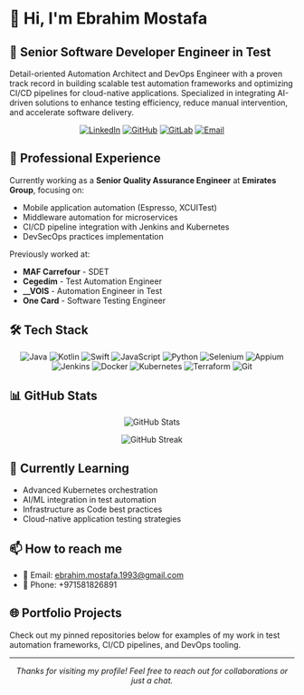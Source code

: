 # 👋 Hi, I'm Ebrahim Mostafa

## 🚀 Senior Software Developer Engineer in Test

Detail-oriented Automation Architect and DevOps Engineer with a proven track record in building scalable test automation frameworks and optimizing CI/CD pipelines for cloud-native applications. Specialized in integrating AI-driven solutions to enhance testing efficiency, reduce manual intervention, and accelerate software delivery.

<p align="center">
  <a href="https://www.linkedin.com/in/ebrahim-mostafa/"><img src="https://img.shields.io/badge/LinkedIn-0077B5?style=for-the-badge&logo=linkedin&logoColor=white" alt="LinkedIn"/></a>
  <a href="https://github.com/Ebrahim-Mostafa/"><img src="https://img.shields.io/badge/GitHub-100000?style=for-the-badge&logo=github&logoColor=white" alt="GitHub"/></a>
  <a href="https://gitlab.com/ebrahim.mostafa.1993"><img src="https://img.shields.io/badge/GitLab-330F63?style=for-the-badge&logo=gitlab&logoColor=white" alt="GitLab"/></a>
  <a href="mailto:ebrahim.mostafa.1993@gmail.com"><img src="https://img.shields.io/badge/Gmail-D14836?style=for-the-badge&logo=gmail&logoColor=white" alt="Email"/></a>
</p>

## 💼 Professional Experience

Currently working as a **Senior Quality Assurance Engineer** at **Emirates Group**, focusing on:
- Mobile application automation (Espresso, XCUITest)
- Middleware automation for microservices
- CI/CD pipeline integration with Jenkins and Kubernetes
- DevSecOps practices implementation

Previously worked at:
- **MAF Carrefour** - SDET
- **Cegedim** - Test Automation Engineer
- **__VOIS** - Automation Engineer in Test
- **One Card** - Software Testing Engineer

## 🛠️ Tech Stack

<p align="center">
  <img src="https://img.shields.io/badge/Java-ED8B00?style=for-the-badge&logo=java&logoColor=white" alt="Java"/>
  <img src="https://img.shields.io/badge/Kotlin-0095D5?style=for-the-badge&logo=kotlin&logoColor=white" alt="Kotlin"/>
  <img src="https://img.shields.io/badge/Swift-FA7343?style=for-the-badge&logo=swift&logoColor=white" alt="Swift"/>
  <img src="https://img.shields.io/badge/JavaScript-F7DF1E?style=for-the-badge&logo=javascript&logoColor=black" alt="JavaScript"/>
  <img src="https://img.shields.io/badge/Python-3776AB?style=for-the-badge&logo=python&logoColor=white" alt="Python"/>
  <img src="https://img.shields.io/badge/Selenium-43B02A?style=for-the-badge&logo=selenium&logoColor=white" alt="Selenium"/>
  <img src="https://img.shields.io/badge/Appium-663399?style=for-the-badge&logo=appium&logoColor=white" alt="Appium"/>
  <img src="https://img.shields.io/badge/Jenkins-D24939?style=for-the-badge&logo=jenkins&logoColor=white" alt="Jenkins"/>
  <img src="https://img.shields.io/badge/Docker-2496ED?style=for-the-badge&logo=docker&logoColor=white" alt="Docker"/>
  <img src="https://img.shields.io/badge/Kubernetes-326CE5?style=for-the-badge&logo=kubernetes&logoColor=white" alt="Kubernetes"/>
  <img src="https://img.shields.io/badge/Terraform-7B42BC?style=for-the-badge&logo=terraform&logoColor=white" alt="Terraform"/>
  <img src="https://img.shields.io/badge/Git-F05032?style=for-the-badge&logo=git&logoColor=white" alt="Git"/>
</p>

## 📊 GitHub Stats

<p align="center">
  <img src="https://github-readme-stats.vercel.app/api?username=Ebrahim-Mostafa&show_icons=true&theme=radical" alt="GitHub Stats" />
</p>

<p align="center">
  <img src="https://github-readme-streak-stats.herokuapp.com/?user=Ebrahim-Mostafa&theme=radical" alt="GitHub Streak" />
</p>

## 🌱 Currently Learning

- Advanced Kubernetes orchestration
- AI/ML integration in test automation
- Infrastructure as Code best practices
- Cloud-native application testing strategies

## 📫 How to reach me

- 📧 Email: ebrahim.mostafa.1993@gmail.com
- 📱 Phone: +971581826891

## 🌐 Portfolio Projects

Check out my pinned repositories below for examples of my work in test automation frameworks, CI/CD pipelines, and DevOps tooling.

---

<p align="center">
  <i>Thanks for visiting my profile! Feel free to reach out for collaborations or just a chat.</i>
</p>
